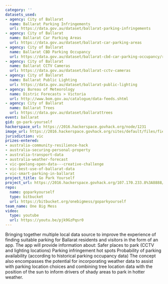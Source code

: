 ```yaml
---
category: ''
datasets_used:
- agency: City of Ballarat
  name: Ballarat Parking Infringements
  url: https://data.gov.au/dataset/ballarat-parking-infringements
- agency: City of Ballarat
  name: Ballarat Car Parking Areas
  url: https://data.gov.au/dataset/ballarat-car-parking-areas
- agency: City of Ballarat
  name: Ballarat CBD Parking Occupancy
  url: https://data.gov.au/dataset/ballarat-cbd-car-parking-occupancy/resource/6f2a571f-3a06-4047-be24-c40531b133d4
- agency: City of Ballarat
  name: Ballarat CCTV Cameras
  url: https://data.gov.au/dataset/ballarat-cctv-cameras
- agency: City of Ballarat
  name: Ballarat Public Lighting
  url: https://data.gov.au/dataset/ballarat-public-lighting
- agency: Bureau of Meteorology
  name: Distric Forecasts > Victoria
  url: http://www.bom.gov.au/catalogue/data-feeds.shtml
- agency: City of Ballarat
  name: Ballarat Trees
  url: https://data.gov.au/dataset/ballarattrees
event: ballarat
gid: go-park-yourself
hackerspace_url: https://2016.hackerspace.govhack.org/node/1231
image_url: https://2016.hackerspace.govhack.org/sites/default/files/field/image/parking.png
jurisdiction: vic
prizes-entered:
- australia-community-resilience-hack
- australia-securing-personal-property
- australia-transport-data
- australia-weather-forecast
- vic-geelong-open-data---creative-challenge
- vic-best-use-of-ballarat-data
- vic-smart-parking-in-ballarat
project_title: Go Park Yourself
project_url: https://2016.hackerspace.govhack.org/107.170.233.8%3A8888/
repo:
  name: goparkyourself
  type: bitbucket
  url: https://bitbucket.org/onebigmess/goparkyourself
team_name: One Big Mess
video:
  type: youtube
  url: https://youtu.be/pjk9GzPqsr0
---
```


Bringing together multiple local data source to improve the experience of finding suitable parking for Ballarat residents and visitors in the form of an app.
The app will provide information about:
Safer places to park (CCTV and lighting locations)
Parking infringement hot spots
Probability of parking availability (according to historical parking occupancy data)
The concept also encompasses the potential for incorporating weather data to assist with parking location choices and combining tree location data with the position of the sun to inform drivers of shady areas to park in hotter weather.